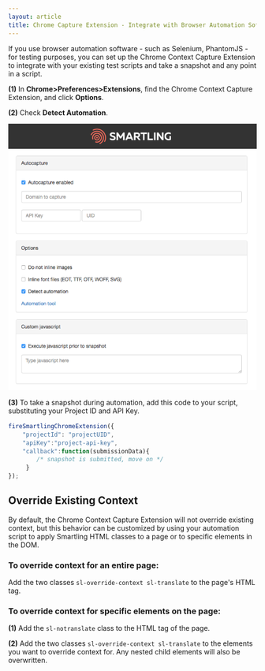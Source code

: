 ```yaml
---
layout: article
title: Chrome Capture Extension - Integrate with Browser Automation Software
---
```



If you use browser automation software - such as Selenium, PhantomJS - for testing purposes, you can set up the Chrome Context Capture Extension to integrate with your existing test scripts and take a snapshot and any point in a script.

**(1)** In **Chrome&gt;Preferences&gt;Extensions**, find the Chrome Context Capture Extension, and click **Options**.

**(2)** Check **Detect Automation**.

![medium](/uploads/versions/smartling_context_snapshot_options---x----719-771x---.png)

**(3)** To take a snapshot during automation, add this code to your script, substituting your Project ID and API Key.

~~~javascript
fireSmartlingChromeExtension({ 
    "projectId": "projectUID", 
    "apiKey":"project-api-key", 
    "callback":function(submissionData){ 
        /* snapshot is submitted, move on */
     } 
});
~~~

## Override Existing Context

By default, the Chrome Context Capture Extension will not override existing context, but this behavior can be customized by using your automation script to apply Smartling HTML classes to a page or to specific elements in the DOM.

### To override context for an entire page:

Add the two classes `sl-override-context sl-translate` to the page's HTML tag.

### To override context for specific elements on the page:

**(1)** Add the `sl-notranslate` class to the HTML tag of the page.

**(2)** Add the two classes `sl-override-context sl-translate` to the elements you want to override context for. Any nested child elements will also be overwritten.